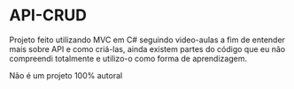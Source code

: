 # API-CRUD

Projeto feito utilizando MVC em C# seguindo video-aulas a fim de entender mais sobre API e como criá-las, ainda existem partes do código que eu não compreendi totalmente e utilizo-o como forma de aprendizagem.

Não é um projeto 100% autoral
